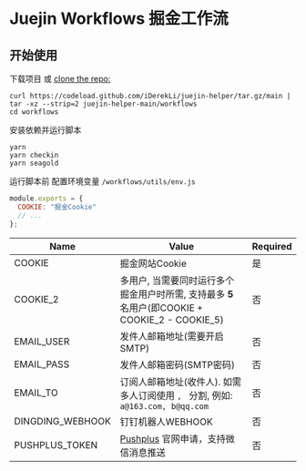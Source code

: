 # Juejin Workflows 掘金工作流

## 开始使用

下载项目 或 [ clone the repo:](https://github.com/iDerekLi/juejin-helper)
```shell
curl https://codeload.github.com/iDerekLi/juejin-helper/tar.gz/main | tar -xz --strip=2 juejin-helper-main/workflows
cd workflows
```

安装依赖并运行脚本
```shell
yarn
yarn checkin
yarn seagold
```

运行脚本前 配置环境变量 `/workflows/utils/env.js`

```javascript
module.exports = {
  COOKIE: "掘金Cookie"
  // ...
};
```

| Name | Value | Required |
| --- | --- | --- |
| COOKIE | 掘金网站Cookie  | 是 |
| COOKIE_2 | 多用户, 当需要同时运行多个掘金用户时所需, 支持最多 **5** 名用户(即COOKIE + COOKIE_2 - COOKIE_5)  | 否 |
| EMAIL_USER | 发件人邮箱地址(需要开启 SMTP) | 否 |
| EMAIL_PASS | 发件人邮箱密码(SMTP密码) | 否 |
| EMAIL_TO | 订阅人邮箱地址(收件人). 如需多人订阅使用 `, ` 分割, 例如: `a@163.com, b@qq.com` | 否 |
| DINGDING_WEBHOOK | 钉钉机器人WEBHOOK | 否 |
| PUSHPLUS_TOKEN | [Pushplus](http://www.pushplus.plus/) 官网申请，支持微信消息推送 | 否 |

